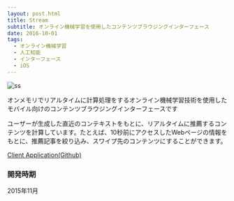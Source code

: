 ```yaml
---
layout: post.html
title: Stream
subtitle: オンライン機械学習を使用したコンテンツブラウジングインターフェース
date: 2016-10-01
tags:
  - オンライン機械学習
  - 人工知能
  - インターフェース
  - iOS
---
```


![ss](https://i.gyazo.com/cd1116a9cb2e60500d7c1cca22413d52.png)


オンメモリでリアルタイムに計算処理をするオンライン機械学習技術を使用したモバイル向けのコンテンツブラウジングインターフェースです

ユーザーが生成した直近のコンテキストをもとに、リアルタイムに推薦するコンテンツを計算しています。たとえば、10秒前にアクセスしたWebページの情報をもとに、推薦記事を絞り込み、スワイプ先のコンテンツにすることができます。


[Client Application(Github)](https://github.com/Hikaru-Ito/Stream)


### 開発時期

2015年11月
